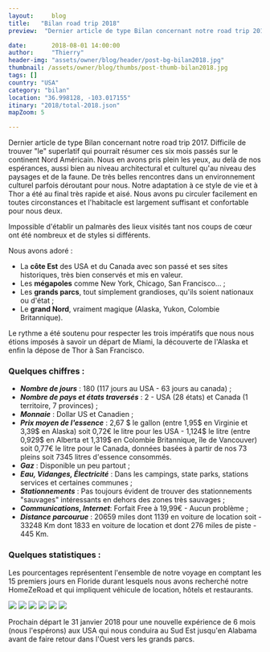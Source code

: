 ```yaml
---
layout:     blog
title:   "Bilan road trip 2018"
preview:  "Dernier article de type Bilan concernant notre road trip 2017. Difficile de trouver le bon superlatif qui pourrait résumer ces six mois passés…"

date:       2018-08-01 14:00:00
author:     "Thierry"
header-img: "assets/owner/blog/header/post-bg-bilan2018.jpg"
thumbnail: /assets/owner/blog/thumbs/post-thumb-bilan2018.jpg
tags: []
country: "USA"
category: "bilan"
location: "36.998128, -103.017155"
itinary: "2018/total-2018.json"
mapZoom: 5

---
```


Dernier article de type Bilan concernant notre road trip 2017. Difficile de trouver "le" superlatif qui pourrait résumer ces six mois passés sur le continent Nord Américain. Nous en avons pris plein les yeux, au delà de nos espérances, aussi bien au niveau architectural et culturel qu'au niveau des paysages et de la faune. De très belles rencontres dans un environnement culturel parfois déroutant pour nous. Notre adaptation à ce style de vie et à Thor a été au final très rapide et aisé. Nous avons pu circuler facilement en toutes circonstances et l'habitacle est largement suffisant et confortable pour nous deux.  

Impossible d'établir un palmarès des lieux visités tant nos coups de cœur ont été nombreux et de styles si différents.  

Nous avons adoré :  

* La **côte Est** des USA et du Canada avec son passé et ses sites historiques, très bien conservés et mis en valeur.
* Les **mégapoles** comme New York, Chicago, San Francisco… ;
* Les **grands parcs**, tout simplement grandioses, qu'ils soient nationaux ou d'état ;
* Le **grand Nord**, vraiment magique (Alaska, Yukon, Colombie Britannique).

Le rythme a été soutenu pour respecter les trois impératifs que nous nous étions imposés à savoir un départ de Miami, la découverte de l'Alaska et enfin la dépose de Thor à San Francisco.  

### Quelques chiffres :    

* ***Nombre de jours***      : 180 (117 jours au USA - 63 jours au canada) ;
* ***Nombre de pays et états traversés*** : 2 - USA (28 états) et Canada (1 territoire, 7 provinces) ;
* ***Monnaie***              : Dollar US et Canadien ;
* ***Prix moyen de l'essence*** : 2,67 $ le gallon (entre 1,95$ en Virginie et 3,39$ en Alaska) soit 0,72€ le litre pour les USA - 1,124$ le litre (entre 0,929$ en Alberta et 1,319$ en Colombie Britannique, île de Vancouver) soit 0,77€ le litre pour le Canada, données basées à partir de nos 73 pleins soit 7345 litres d'essence consommés.
* ***Gaz***                        : Disponible un peu partout ;
* ***Eau, Vidanges, Électricité*** : Dans les campings, state parks, stations services et certaines communes ;
* ***Stationnements***       : Pas toujours évident de trouver des stationnements "sauvages" intéressants en dehors des zones très sauvages ;
* ***Communications, Internet***: Forfait Free à 19,99€ - Aucun problème ;  
* ***Distance parcourue***   : 20659 miles dont 1139 en voiture de location soit - 33248 Km dont 1833 en voiture de location 
                               et dont 276 miles de piste - 445 Km.     
 

### Quelques statistiques :  

Les pourcentages représentent l'ensemble de notre voyage en comptant les 15 premiers jours en Floride durant lesquels nous avons recherché notre HomeZeRoad et qui impliquent véhicule de location, hôtels et restaurants.  

<img src="{{root_url}}/assets/owner/photos/2017/depenses_generales.svg" />  
<img src="{{root_url}}/assets/owner/photos/2017/depenses_nourriture.svg" />  
<img src="{{root_url}}/assets/owner/photos/2017/depenses_vehicules.svg" />  
<img src="{{root_url}}/assets/owner/photos/2017/depenses_transport.svg" />  
<img src="{{root_url}}/assets/owner/photos/2017/bivouacs.svg" />  
<img src="{{root_url}}/assets/owner/photos/2017/meteo.svg" />  

Prochain départ le 31 janvier 2018 pour une nouvelle expérience de 6 mois (nous l'espérons) aux USA qui nous conduira au Sud Est jusqu'en Alabama avant de faire retour dans l'Ouest vers les grands parcs.  
